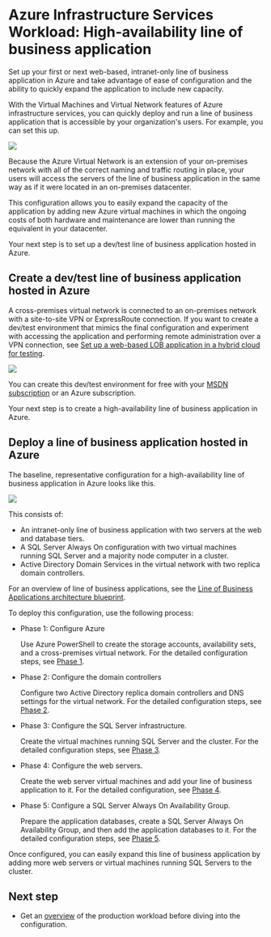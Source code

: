 <properties 
	pageTitle="Line of business application in Azure | Azure" 
	description="Learn the value of a line of business application in Azure, set up a test environment, and deploy a high-availability configuration." 
	services="virtual-machines-windows" 
	documentationCenter="" 
	authors="JoeDavies-MSFT" 
	manager="timlt" 
	editor=""
	tags="azure-resource-manager"/>

<tags
	ms.service="virtual-machines-windows"
	ms.date="05/04/2016"
	wacn.date=""/>

# Azure Infrastructure Services Workload: High-availability line of business application

Set up your first or next web-based, intranet-only line of business application in Azure and take advantage of ease of configuration and the ability to quickly expand the application to include new capacity.
 
With the Virtual Machines and Virtual Network features of Azure infrastructure services, you can quickly deploy and run a line of business application that is accessible by your organization's users. For example, you can set this up.

![](./media/virtual-machines-windows-lob/workload-lobapp-phase4.png)
 
Because the Azure Virtual Network is an extension of your on-premises network with all of the correct naming and traffic routing in place, your users will access the servers of the line of business application in the same way as if it were located in an on-premises datacenter.

This configuration allows you to easily expand the capacity of the application by adding new Azure virtual machines in which the ongoing costs of both hardware and maintenance are lower than running the equivalent in your datacenter.

Your next step is to set up a dev/test line of business application hosted in Azure.

## Create a dev/test line of business application hosted in Azure

A cross-premises virtual network is connected to an on-premises network with a site-to-site VPN or ExpressRoute connection. If you want to create a dev/test environment that mimics the final configuration and experiment with accessing the application and performing remote administration over a VPN connection, see [Set up a web-based LOB application in a hybrid cloud for testing](/documentation/articles/virtual-machines-windows-ps-hybrid-cloud-test-env-lob/). 

![](./media/virtual-machines-windows-lob/CreateLOBAppHybridCloud_3.png)
 
You can create this dev/test environment for free with your [MSDN subscription](https://azure.microsoft.com/pricing/member-offers/msdn-benefits/) or an Azure subscription.

Your next step is to create a high-availability line of business application in Azure.

## Deploy a line of business application hosted in Azure

The baseline, representative configuration for a high-availability line of business application in Azure looks like this.

![](./media/virtual-machines-windows-lob/workload-lobapp-phase4.png)
 
This consists of:

- An intranet-only line of business application with two servers at the web and database tiers.
- A SQL Server Always On configuration with two virtual machines running SQL Server and a majority node computer in a cluster.
- Active Directory Domain Services in the virtual network with two replica domain controllers.

For an overview of line of business applications, see the [Line of Business Applications architecture blueprint](http://msdn.microsoft.com/dn630664).

To deploy this configuration, use the following process:

- Phase 1: Configure Azure 

	Use Azure PowerShell to create the storage accounts, availability sets, and a cross-premises virtual network. For the detailed configuration steps, see [Phase 1](/documentation/articles/virtual-machines-windows-ps-lob-ph1/).

- Phase 2: Configure the domain controllers 

	Configure two Active Directory replica domain controllers and DNS settings for the virtual network. For the detailed configuration steps, see [Phase 2](/documentation/articles/virtual-machines-windows-ps-lob-ph2/).

- Phase 3: Configure the SQL Server infrastructure.  

	Create the virtual machines running SQL Server and the cluster. For the detailed configuration steps, see [Phase 3](/documentation/articles/virtual-machines-windows-ps-lob-ph3/).

- Phase 4: Configure the web servers.

	Create the web server virtual machines and add your line of business application to it. For the detailed configuration, see [Phase 4](/documentation/articles/virtual-machines-windows-ps-lob-ph4/).

- Phase 5: Configure a SQL Server Always On Availability Group.

	Prepare the application databases, create a SQL Server Always On Availability Group, and then add the application databases to it. For the detailed configuration steps, see [Phase 5](/documentation/articles/virtual-machines-windows-ps-lob-ph5/).

Once configured, you can easily expand this line of business application by adding more web servers or virtual machines running SQL Servers to the cluster.

## Next step

- Get an [overview](/documentation/articles/virtual-machines-windows-lob-overview/) of the production workload before diving into the configuration.

